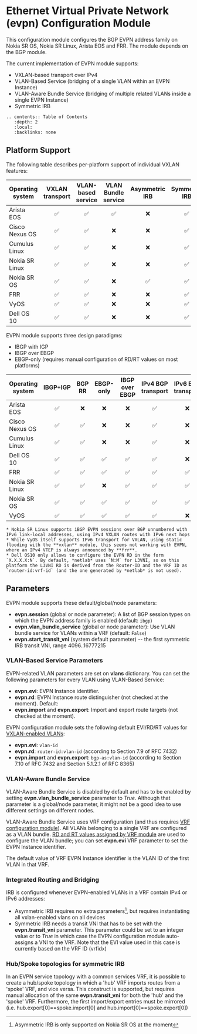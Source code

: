 # Ethernet Virtual Private Network (evpn) Configuration Module

This configuration module configures the BGP EVPN address family on Nokia SR OS, Nokia SR Linux, Arista EOS and FRR. The module depends on the BGP module.

The current implementation of EVPN module supports:

* VXLAN-based transport over IPv4
* VLAN-Based Service (bridging of a single VLAN within an EVPN Instance)
* VLAN-Aware Bundle Service (bridging of multiple related VLANs inside a single EVPN Instance)
* Symmetric IRB

```eval_rst
.. contents:: Table of Contents
   :depth: 2
   :local:
   :backlinks: none
```

## Platform Support

The following table describes per-platform support of individual VXLAN features:

| Operating system   | VXLAN<br>transport | VLAN-based<br>service | VLAN Bundle<br>service | Asymmetric<br>IRB | Symmetric<br>IRB |
| ------------------ | :-: | :-: | :-: | :-: | :-: |
| Arista EOS         | ✅  | ✅  | ✅  |  ❌  | ✅  |
| Cisco Nexus OS     | ✅  | ✅  |  ❌  |  ❌  | ✅  |
| Cumulus Linux      | ✅  | ✅  |  ❌  |  ❌  | ✅  |
| Nokia SR Linux     | ✅  | ✅  |  ❌  |  ❌  | ✅  |
| Nokia SR OS        | ✅  | ✅  |  ❌  |  ✅  | ✅  |
| FRR                | ✅  | ✅  |  ❌  |  ❌  | ✅  |
| VyOS               | ✅  | ✅  |  ❌  |  ❌  | ✅  |
| Dell OS 10         | ✅  | ✅  |  ❌  |  ❌  | ✅  |

EVPN module supports three design paradigms:

* IBGP with IGP
* IBGP over EBGP
* EBGP-only (requires manual configuration of RD/RT values on most platforms)

| Operating system   | IBGP+IGP | BGP RR | EBGP-only | IBGP over<br>EBGP | IPv4 BGP<br>transport | IPv6 BGP<br>transport |
| ------------------ | :-: | :-: | :-: | :-: | :-: | :-: |
| Arista EOS         | ✅  | ❌   | ❌   | ❌   | ✅  | ❌   |
| Cisco Nexus OS     | ✅  | ✅  | ❌   | ❌   | ✅  | ❌   |
| Cumulus Linux      | ✅  | ✅  | ❌   | ❌   | ✅  | ❌   |
| Dell OS 10         | ✅  | ✅  | ✅  | ✅  | ✅  | ❌   |
| FRR                | ✅  | ✅  | ✅  | ✅  | ✅  | ✅  |
| Nokia SR Linux     | ✅  | ✅  |  ❌  | ✅  | ✅  | ✅  |
| Nokia SR OS        | ✅  | ✅  | ✅  | ✅  | ✅  | ✅  |
| VyOS               | ✅  | ✅  | ✅  | ✅  | ✅  | ❌   |

```{note}
* Nokia SR Linux supports iBGP EVPN sessions over BGP unnumbered with IPv6 link-local addresses, using IPv4 VXLAN routes with IPv6 next hops
* While VyOS itself supports IPv6 transport for VXLAN, using static flooding with the **vxlan** module, this seems not working with EVPN, where an IPv4 VTEP is always announced by **frr**.
* Dell OS10 only allows to configure the EVPN RD in the form `X.X.X.X:N`. By default, *netlab* uses `N:M` for L3VNI, so on this platform the L3VNI RD is derived from the Router-ID and the VRF ID as `router-id:vrf-id` (and the one generated by *netlab* is not used).
```

## Parameters

EVPN module supports these default/global/node parameters:

* **evpn.session** (global or node parameter): A list of BGP session types on which the EVPN address family is enabled (default: `ibgp`)
* **evpn.vlan_bundle_service** (global or node parameter): Use VLAN bundle service for VLANs within a VRF (default: `False`)
* **evpn.start_transit_vni** (system default parameter) -- the first symmetric IRB transit VNI, range 4096..16777215

### VLAN-Based Service Parameters

EVPN-related VLAN parameters are set on **vlans** dictionary. You can set the following parameters for every VLAN using VLAN-Based Service:

* **evpn.evi**: EVPN Instance identifier.
* **evpn.rd**: EVPN Instance route distinguisher (not checked at the moment). Default: 
* **evpn.import** and **evpn.export**: Import and export route targets (not checked at the moment).

EVPN configuration module sets the following default EVI/RD/RT values for [VXLAN-enabled VLANs](vxlan.md#selecting-vxlan-enabled-vlans):

* **evpn.evi**: `vlan-id`
* **evpn.rd**: `router-id:vlan-id` (according to Section 7.9 of RFC 7432)
* **evpn.import** and **evpn.export**: `bgp-as:vlan-id` (according to Section 7.10 of RFC 7432 and Section 5.1.2.1 of RFC 8365)

### VLAN-Aware Bundle Service

VLAN-Aware Bundle Service is disabled by default and has to be enabled by setting **evpn.vlan_bundle_service** parameter to _True_. Although that parameter is a global/node parameter, it might not be a good idea to use different settings on different nodes. 

VLAN-Aware Bundle Service uses VRF configuration (and thus requires [VRF configuration module](vrf.md)). All VLANs belonging to a single VRF are configured as a VLAN bundle. [RD and RT values assigned by VRF module](vrf.md#rd-and-rt-values) are used to configure the VLAN bundle; you can set **evpn.evi** VRF parameter to set the EVPN Instance identifier.

The default value of VRF EVPN Instance identifier is the VLAN ID of the first VLAN in that VRF.

### Integrated Routing and Bridging

IRB is configured whenever EVPN-enabled VLANs in a VRF contain IPv4 or IPv6 addresses:

* Asymmetric IRB requires no extra parameters[^NS], but requires instantiating all vxlan-enabled vlans on all devices
* Symmetric IRB needs a transit VNI that has to be set with the **evpn.transit_vni** parameter. This parameter could be set to an integer value or to *True* in which case the EVPN configuration module auto-assigns a VNI to the VRF. Note that the EVI value used in this case is currently based on the VRF ID (vrfidx)

[^NS]: Asymmetric IRB is only supported on Nokia SR OS at the moment

### Hub/Spoke topologies for symmetric IRB

In an EVPN service topology with a common services VRF, it is possible to create a hub/spoke topology in which a 'hub' VRF imports routes from a 'spoke' VRF, and vice versa. This construct is supported, but requires manual allocation of the same **evpn.transit_vni** for both the 'hub' and the 'spoke' VRF.
Furthermore, the first import/export entries must be mirrored (i.e. hub.export[0]==spoke.import[0] and hub.import[0]==spoke.export[0])